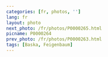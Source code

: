 ```yaml
---
categories: [fr, photos, '']
lang: fr
layout: photo
next_photo: /fr/photos/P0000265.html
picname: P0000264
prev_photo: /fr/photos/P0000263.html
tags: [Baska, Feigenbaum]
---
```

